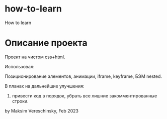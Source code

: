 # how-to-learn
How to learn

# Описание проекта

Проект на чистом css+html.

Использовал:

Позиционирование элементов, анимации, iframe, keyframe, БЭМ nested.

В планах на дальнейшие улучшения:
1) привести код в порядок, убрать все лишние закомментированные строки.


by Maksim Vereschinsky, Feb 2023
